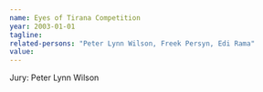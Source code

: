 ```yaml
---
name: Eyes of Tirana Competition
year: 2003-01-01
tagline:
related-persons: "Peter Lynn Wilson, Freek Persyn, Edi Rama"
value:
---
```

Jury: Peter Lynn Wilson
